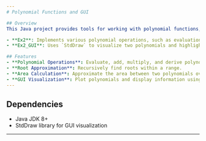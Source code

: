 ```yaml
---
# Polynomial Functions and GUI

## Overview
This Java project provides tools for working with polynomial functions, including a GUI for visualization. The repository contains two main classes:

- **Ex2**: Implements various polynomial operations, such as evaluation, root finding, addition, and area calculation.
- **Ex2_GUI**: Uses `StdDraw` to visualize two polynomials and highlight the area between them.

## Features
- **Polynomial Operations**: Evaluate, add, multiply, and derive polynomials.
- **Root Approximation**: Recursively find roots within a range.
- **Area Calculation**: Approximate the area between two polynomials over a range.
- **GUI Visualization**: Plot polynomials and display information using `StdDraw`.
---
```

## Dependencies
- Java JDK 8+
- StdDraw library for GUI visualization

---
